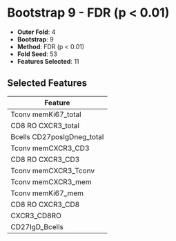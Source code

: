 # Bootstrap 9 - FDR (p < 0.01)

- **Outer Fold**: 4
- **Bootstrap**: 9
- **Method**: FDR (p < 0.01)
- **Fold Seed**: 53
- **Features Selected**: 11

## Selected Features

| Feature |
|---------|
| Tconv memKi67_total |
| CD8 RO CXCR3_total |
| Bcells CD27posIgDneg_total |
| Tconv memCXCR3_CD3 |
| CD8 RO CXCR3_CD3 |
| Tconv memCXCR3_Tconv |
| Tconv memCXCR3_mem |
| Tconv memKi67_mem |
| CD8 RO CXCR3_CD8 |
| CXCR3_CD8RO |
| CD27IgD_Bcells |
